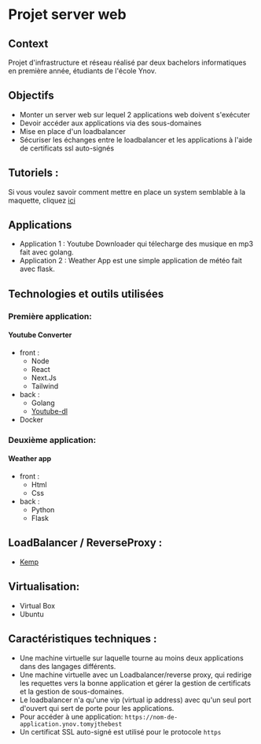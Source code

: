 # Projet server web
## Context
Projet d'infrastructure et réseau réalisé par deux bachelors informatiques en première année, étudiants de l'école Ynov.
## Objectifs
* Monter un server web sur lequel 2 applications web doivent s'exécuter
* Devoir accéder aux applications via des sous-domaines
* Mise en place d'un loadbalancer
* Sécuriser les échanges entre le loadbalancer et les applications à l'aide de certificats ssl auto-signés
## Tutoriels :
Si vous voulez savoir comment mettre en place un system semblable à la maquette, cliquez [ici](https://github.com/TomJegou/Projet-infra-SI/wiki/)
## Applications
* Application 1 : Youtube Downloader qui télecharge des musique en mp3 fait avec golang.
* Application 2 : Weather App est une simple application de météo fait avec flask.
## Technologies et outils utilisées
### Première application:
#### Youtube Converter
- front :
    - Node
    - React
    - Next.Js
    - Tailwind
- back :
    - Golang
    - [Youtube-dl](https://github.com/ytdl-org/youtube-dl)
- Docker
### Deuxième application:
#### Weather app
- front :
    - Html
    - Css
- back :
    - Python
    - Flask
## LoadBalancer / ReverseProxy :
- [Kemp](https://freeloadbalancer.com)
## Virtualisation:
- Virtual Box
- Ubuntu
## Caractéristiques techniques :
- Une machine virtuelle sur laquelle tourne au moins deux applications dans des langages différents.
- Une machine virtuelle avec un Loadbalancer/reverse proxy, qui redirige les requettes vers la bonne application et gérer la gestion de certificats et la gestion de sous-domaines.
- Le loadbalancer n'a qu'une vip (virtual ip address) avec qu'un seul port d'ouvert qui sert de porte pour les applications.
- Pour accéder à une application: `https://nom-de-application.ynov.tomyjthebest`
- Un certificat SSL auto-signé est utilisé pour le protocole `https`

